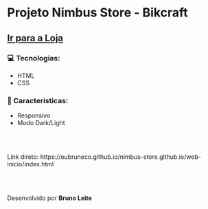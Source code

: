 <h1>Projeto Nimbus Store - Bikcraft</h1>

<h2><a href="https://eubruneco.github.io/nimbus-store.github.io/web-inicio/index.html">Ir para a Loja</a></h2>


<h3>💻 Tecnologias:</h3>
<ul>
<li>HTML</li>
<li>CSS</li>

</ul>

<h3>🧬 Características:</h3>
<ul>
<li>Responsivo</li>
<li>Modo Dark/Light</li>
</ul>

<br>
<br>
<p>Link direto: https://eubruneco.github.io/nimbus-store.github.io/web-inicio/index.html</p>

<br>
<br>

<p>Desenvolvido por <strong>Bruno Leite</strong></p>
